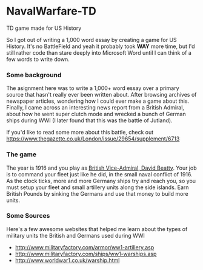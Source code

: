 # NavalWarfare-TD
TD game made for US History

So I got out of writing a 1,000 word essay by creating a game for US History.  It's no BattleField and yeah it probably took **WAY** more time, but I'd still rather code than stare deeply into Microsoft Word until I can think of a few words to write down.

### Some background
The asignment here was to write a 1,000+ word essay over a primary source that hasn't really ever been written about. After browsing archives of newspaper articles, wondering how I could ever make a game about this. Finally, I came across an interesting news report from a British Admiral, about how he went super clutch mode and wrecked a bunch of German ships during WWI (I later found that this was the battle of Jutland).

If you'd like to read some more about this battle, check out
https://www.thegazette.co.uk/London/issue/29654/supplement/6713

### The game
The year is 1916 and you play as [British Vice-Admiral, David Beatty](https://en.wikipedia.org/wiki/David_Beatty,_1st_Earl_Beatty). Your job is to command your fleet just like he did, in the small naval conflict of 1916. As the clock ticks, more and more Germany ships try and reach you, so you must setup your fleet and small artillery units along the side islands. Earn British Pounds by sinking the Germans and use that money to build more units.

### Some Sources
Here's a few awesome websites that helped me learn about the types of military units the British and Germans used during WWI

- http://www.militaryfactory.com/armor/ww1-artillery.asp
- http://www.militaryfactory.com/ships/ww1-warships.asp
- http://www.worldwar1.co.uk/warship.html
